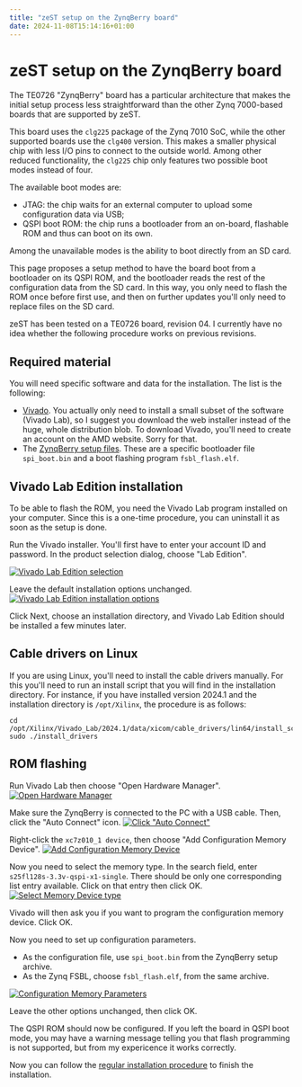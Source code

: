 ```yaml
---
title: "zeST setup on the ZynqBerry board"
date: 2024-11-08T15:14:16+01:00
---
```


# zeST setup on the ZynqBerry board

The TE0726 "ZynqBerry" board has a particular architecture that makes the initial setup
process less straightforward than the other Zynq 7000-based boards that are supported by
zeST.

This board uses the `clg225` package of the Zynq 7010 SoC, while the other supported
boards use the `clg400` version.
This makes a smaller physical chip with less I/O pins to connect to the outside world.
Among other reduced functionality, the `clg225` chip only features two possible boot
modes instead of four.

The available boot modes are:
 - JTAG: the chip waits for an external computer to upload some configuration data via USB;
 - QSPI boot ROM: the chip runs a bootloader from an on-board, flashable ROM and thus can
boot on its own.

Among the unavailable modes is the ability to boot directly from an SD card.

This page proposes a setup method to have the board boot from a bootloader on its QSPI
ROM, and the bootloader reads the rest of the configuration data from the SD card.
In this way, you only need to flash the ROM once before first use, and then on further
updates you'll only need to replace files on the SD card.

zeST has been tested on a TE0726 board, revision 04.
I currently have no idea whether the following procedure works on previous revisions.

## Required material

You will need specific software and data for the installation.
The list is the following:

 - [Vivado](https://www.xilinx.com/support/download/index.html/content/xilinx/en/downloadNav/vivado-design-tools.html).
You actually only need to install a small subset of the software (Vivado Lab),
so I suggest you download the web installer instead of the huge, whole
distribution blob.
To download Vivado, you'll need to create an account on the AMD website.
Sorry for that.
 - The [ZynqBerry setup files](https://zest.sector1.fr/download/zynqberry_setup.tar.xz).
These are a specific bootloader file `spi_boot.bin` and a boot flashing program
`fsbl_flash.elf`.


## Vivado Lab Edition installation

To be able to flash the ROM, you need the Vivado Lab program installed on your computer.
Since this is a one-time procedure, you can uninstall it as soon as the setup is done.

Run the Vivado installer.
You'll first have to enter your account ID and password.
In the product selection dialog, choose "Lab Edition".

[![Vivado Lab Edition selection](img/zynqberry_setup_vivado_install1.png)](img/zynqberry_setup_vivado_install1.png)

Leave the default installation options unchanged.
[![Vivado Lab Edition installation options](img/zynqberry_setup_vivado_install2.png)](img/zynqberry_setup_vivado_install2.png)

Click Next, choose an installation directory, and Vivado Lab Edition should be installed a few minutes later.

## Cable drivers on Linux

If you are using Linux, you'll need to install the cable drivers manually.
For this you'll need to run an install script that you will find in the installation
directory.
For instance, if you have installed version 2024.1 and the installation directory is
`/opt/Xilinx`, the procedure is as follows:

```
cd /opt/Xilinx/Vivado_Lab/2024.1/data/xicom/cable_drivers/lin64/install_script/install_drivers
sudo ./install_drivers
```


## ROM flashing

Run Vivado Lab then choose "Open Hardware Manager".
[![Open Hardware Manager](img/zynqberry_setup_vivado_lab1.png)](img/zynqberry_setup_vivado_lab1.png)

Make sure the ZynqBerry is connected to the PC with a USB cable.
Then, click the "Auto Connect" icon.
[![Click "Auto Connect"](img/zynqberry_setup_vivado_lab2.png)](img/zynqberry_setup_vivado_lab2.png)

Right-click the `xc7z010_1 device`, then choose "Add Configuration Memory Device".
[![Add Configuration Memory Device](img/zynqberry_setup_vivado_lab3.png)](img/zynqberry_setup_vivado_lab3.png)

Now you need to select the memory type.
In the search field, enter `s25fl128s-3.3v-qspi-x1-single`.
There should be only one corresponding list entry available.
Click on that entry then click OK.
[![Select Memory Device type](img/zynqberry_setup_vivado_lab4.png)](img/zynqberry_setup_vivado_lab4.png)

Vivado will then ask you if you want to program the configuration memory device.
Click OK.

Now you need to set up configuration parameters.
 - As the configuration file, use `spi_boot.bin` from the ZynqBerry setup archive.
 - As the Zynq FSBL, choose `fsbl_flash.elf`, from the same archive.

[![Configuration Memory Parameters](img/zynqberry_setup_vivado_lab5.png)](img/zynqberry_setup_vivado_lab5.png)

Leave the other options unchanged, then click OK.

The QSPI ROM should now be configured.
If you left the board in QSPI boot mode, you may have a warning message telling you that flash programming
is not supported, but from my expericence it works correctly.

Now you can follow the [regular installation procedure](/doc/getting-started/#installation) to finish the installation.
